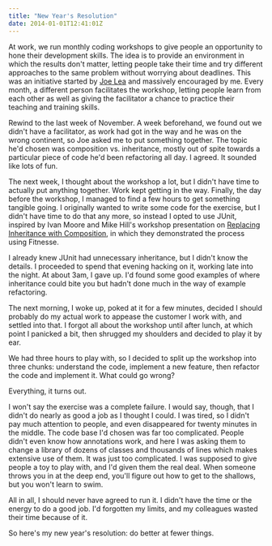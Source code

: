 ```yaml
---
title: "New Year's Resolution"
date: 2014-01-01T12:41:01Z
---
```


At work, we run monthly coding workshops to give people an opportunity
to hone their development skills. The idea is to provide an environment
in which the results don't matter, letting people take their time and
try different approaches to the same problem without worrying about
deadlines. This was an initiative started by [Joe
Lea](https://twitter.com/JoeLea) and massively encouraged by me. Every
month, a different person facilitates the workshop, letting people learn
from each other as well as giving the facilitator a chance to practice
their teaching and training skills.

Rewind to the last week of November. A week beforehand, we found out we
didn't have a facilitator, as work had got in the way and he was on the
wrong continent, so Joe asked me to put something together. The topic
he'd chosen was composition vs. inheritance, mostly out of spite towards
a particular piece of code he'd been refactoring all day. I agreed. It
sounded like lots of fun.

The next week, I thought about the workshop a lot, but I didn't have
time to actually put anything together. Work kept getting in the way.
Finally, the day before the workshop, I managed to find a few hours to
get something tangible going. I originally wanted to write some code for
the exercise, but I didn't have time to do that any more, so instead I
opted to use JUnit, inspired by Ivan Moore and Mike Hill's workshop
presentation on [Replacing Inheritance with
Composition](https://github.com/hillmlogica/inheritance-to-composition),
in which they demonstrated the process using Fitnesse.

I already knew JUnit had unnecessary inheritance, but I didn't know the
details. I proceeded to spend that evening hacking on it, working late
into the night. At about 3am, I gave up. I'd found some good examples of
where inheritance could bite you but hadn't done much in the way of
example refactoring.

The next morning, I woke up, poked at it for a few minutes, decided I
should probably do my actual work to appease the customer I work with,
and settled into that. I forgot all about the workshop until after
lunch, at which point I panicked a bit, then shrugged my shoulders and
decided to play it by ear.

We had three hours to play with, so I decided to split up the workshop
into three chunks: understand the code, implement a new feature, then
refactor the code and implement it. What could go wrong?

Everything, it turns out.

I won't say the exercise was a complete failure. I would say, though,
that I didn't do nearly as good a job as I thought I could. I was tired,
so I didn't pay much attention to people, and even disappeared for
twenty minutes in the middle. The code base I'd chosen was far too
complicated. People didn't even know how annotations work, and here I
was asking them to change a library of dozens of classes and thousands
of lines which makes extensive use of them. It was just too complicated.
I was supposed to give people a toy to play with, and I'd given them the
real deal. When someone throws you in at the deep end, you'll figure out
how to get to the shallows, but you won't learn to swim.

All in all, I should never have agreed to run it. I didn't have the time
or the energy to do a good job. I'd forgotten my limits, and my
colleagues wasted their time because of it.

So here's my new year's resolution: do better at fewer things.
